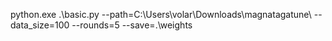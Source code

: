 python.exe .\basic.py --path=C:\Users\volar\Downloads\magnatagatune\ --data_size=100 --rounds=5 --save=.\weights